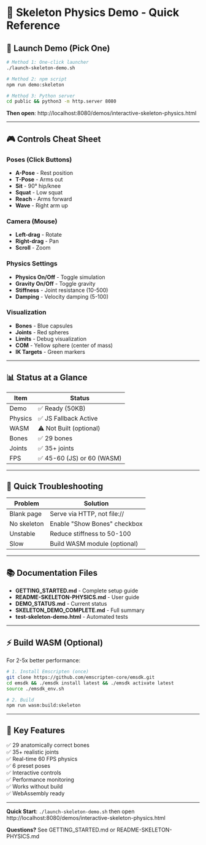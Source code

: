 # 🦴 Skeleton Physics Demo - Quick Reference

## 🚀 Launch Demo (Pick One)

```bash
# Method 1: One-click launcher
./launch-skeleton-demo.sh

# Method 2: npm script
npm run demo:skeleton

# Method 3: Python server
cd public && python3 -m http.server 8080
```

**Then open**: http://localhost:8080/demos/interactive-skeleton-physics.html

---

## 🎮 Controls Cheat Sheet

### Poses (Click Buttons)
- **A-Pose** - Rest position
- **T-Pose** - Arms out
- **Sit** - 90° hip/knee
- **Squat** - Low squat
- **Reach** - Arms forward
- **Wave** - Right arm up

### Camera (Mouse)
- **Left-drag** - Rotate
- **Right-drag** - Pan
- **Scroll** - Zoom

### Physics Settings
- **Physics On/Off** - Toggle simulation
- **Gravity On/Off** - Toggle gravity
- **Stiffness** - Joint resistance (10-500)
- **Damping** - Velocity damping (5-100)

### Visualization
- **Bones** - Blue capsules
- **Joints** - Red spheres
- **Limits** - Debug visualization
- **COM** - Yellow sphere (center of mass)
- **IK Targets** - Green markers

---

## 📊 Status at a Glance

| Item | Status |
|------|--------|
| Demo | ✅ Ready (50KB) |
| Physics | ✅ JS Fallback Active |
| WASM | ⚠️ Not Built (optional) |
| Bones | ✅ 29 bones |
| Joints | ✅ 35+ joints |
| FPS | ✅ 45-60 (JS) or 60 (WASM) |

---

## 🔧 Quick Troubleshooting

| Problem | Solution |
|---------|----------|
| Blank page | Serve via HTTP, not file:// |
| No skeleton | Enable "Show Bones" checkbox |
| Unstable | Reduce stiffness to 50-100 |
| Slow | Build WASM module (optional) |

---

## 📚 Documentation Files

- **GETTING_STARTED.md** - Complete setup guide
- **README-SKELETON-PHYSICS.md** - User guide
- **DEMO_STATUS.md** - Current status
- **SKELETON_DEMO_COMPLETE.md** - Full summary
- **test-skeleton-demo.html** - Automated tests

---

## ⚡ Build WASM (Optional)

For 2-5x better performance:

```bash
# 1. Install Emscripten (once)
git clone https://github.com/emscripten-core/emsdk.git
cd emsdk && ./emsdk install latest && ./emsdk activate latest
source ./emsdk_env.sh

# 2. Build
npm run wasm:build:skeleton
```

---

## 🎯 Key Features

✅ 29 anatomically correct bones  
✅ 35+ realistic joints  
✅ Real-time 60 FPS physics  
✅ 6 preset poses  
✅ Interactive controls  
✅ Performance monitoring  
✅ Works without build  
✅ WebAssembly ready  

---

**Quick Start**: `./launch-skeleton-demo.sh` then open http://localhost:8080/demos/interactive-skeleton-physics.html

**Questions?** See GETTING_STARTED.md or README-SKELETON-PHYSICS.md
